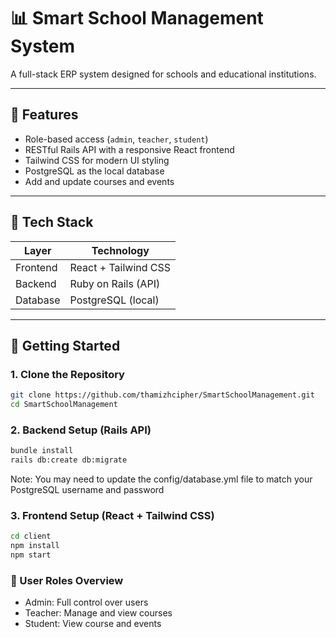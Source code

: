 # 📊 Smart School Management System

A full-stack ERP system designed for schools and educational institutions.

---

## 🚀 Features

- Role-based access (`admin`, `teacher`, `student`)
- RESTful Rails API with a responsive React frontend
- Tailwind CSS for modern UI styling
- PostgreSQL as the local database
- Add and update courses and events

---

## 🧱 Tech Stack

| Layer       | Technology            |
|-------------|------------------------|
| Frontend    | React + Tailwind CSS   |
| Backend     | Ruby on Rails (API)    |
| Database    | PostgreSQL (local)     |

---

## 📂 Getting Started

### 1. Clone the Repository

```bash
git clone https://github.com/thamizhcipher/SmartSchoolManagement.git
cd SmartSchoolManagement
```
### 2. Backend Setup (Rails API)
```bash
bundle install
rails db:create db:migrate
```
Note: You may need to update the config/database.yml file to match your PostgreSQL username and password

### 3. Frontend Setup (React + Tailwind CSS)
```bash
cd client
npm install
npm start
```
### 🔐 User Roles Overview
- Admin: Full control over users 
- Teacher: Manage and view courses 
- Student: View course and events
